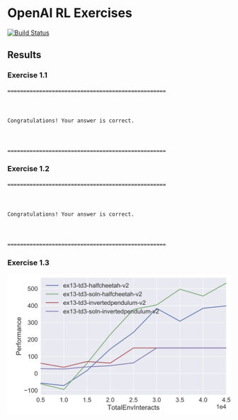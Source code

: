 # OpenAI RL Exercises

[![Build Status](https://api.travis-ci.com/henighan/openai-exercises.svg?token=GtbYrG9pVQy4NbuzqakZ&branch=master)](https://travis-ci.com/henighan/openai-exercises)

## Results
### Exercise 1.1
```bash
==================================================



Congratulations! Your answer is correct.



==================================================
```

### Exercise 1.2
```bash
==================================================



Congratulations! Your answer is correct.



==================================================
```

### Exercise 1.3
![alt text](imgs/exercise1_3.png "exercise1_3")
